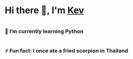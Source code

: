 ### <h1>Hi there 👋, I'm <a href="http://kevincapule.com/" target="_blank">Kev</a></h1>

# <h3>🌱 I’m currently learning Python</h3>
# <h3>⚡ Fun fact: I once ate a fried scorpion in Thailand</h3>

<!--
**kapoolay/kapoolay** is a ✨ _special_ ✨ repository because its `README.md` (this file) appears on your GitHub profile.

Here are some ideas to get you started:

- 🔭 I’m currently working on ...
- 🌱 I’m currently learning ...
- 👯 I’m looking to collaborate on ...
- 🤔 I’m looking for help with ...
- 💬 Ask me about ...
- 📫 How to reach me: ...
- 😄 Pronouns: ...
- ⚡ Fun fact: ...
-->
